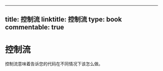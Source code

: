 
---
title: 控制流
linktitle: 控制流
type: book
commentable: true
---

# 控制流

控制流意味着告诉您的代码在不同情况下该怎么做。

    